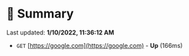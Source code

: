 # 📖 Summary
Last updated: **1/10/2022, 11:36:12 AM**

- `GET` [https://google.com](https://google.com) - **Up** (166ms)
